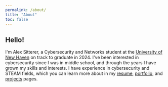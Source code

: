 ```yaml
---
permalink: /about/
title: "About"
toc: false
---
```


## Hello!

I'm Alex Sitterer, a Cybersecurity and Networks student at the [University of New Haven](https://www.newhaven.edu) on track to graduate in 2024. I've been interested in cybersecurity since I was in middle school, and through the years I have grown my skills and interests. I have experience in cybersecurity and STEAM fields, which you can learn more about in my [resume](/resume), [portfolio](/portfolio), and [projects](/projects) pages.
